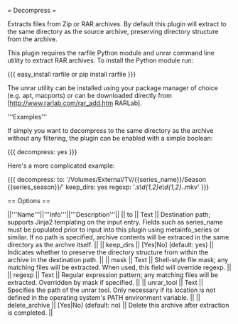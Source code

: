 = Decompress =

Extracts files from Zip or RAR archives. By default this plugin will extract to the same directory as the source archive, preserving directory structure from the archive.

This plugin requires the rarfile Python module and unrar command line utility to extract RAR archives. To install the Python module run:

{{{
easy_install rarfile
or
pip install  rarfile
}}}

The unrar utility can be installed using your package manager of choice (e.g. apt, macports) or can be downloaded directly from [http://www.rarlab.com/rar_add.htm RARLab].

'''Examples'''

If simply you want to decompress to the same directory as the archive without any filtering, the plugin can be enabled with a simple boolean:

{{{
decompress: yes
}}}

Here's a more complicated example:

{{{
decompress:
    to: '/Volumes/External/TV/{{series_name}}/Season {{series_season}}/'
    keep_dirs: yes
    regexp: '.*s\d{1,2}e\d{1,2}.*\.mkv'
}}}

== Options ==

||'''Name'''||'''Info'''||'''Description'''||
|| to || Text || Destination path; supports Jinja2 templating on the input entry. Fields such as series_name must be populated prior to input into this plugin using metainfo_series or similar. If no path is specified, archive contents will  be extraced in the same directory as the archve itself. ||
|| keep_dirs || [Yes|No] (default: yes) || Indicates whether to preserve the directory  structure from within the archive in the destination path. ||
|| mask || Text || Shell-style file mask; any matching files will be extracted. When used, this field will override regexp. ||
|| regexp || Text || Regular expression pattern; any matching files will be extracted. Overridden by mask if specified. ||
|| unrar_tool || Text || Specifies the path of the unrar tool. Only necessary if its location is not defined in the operating system's PATH environment variable. ||
|| delete_archive || [Yes|No] (default: no) || Delete this archive after extraction is completed. ||